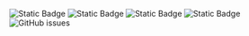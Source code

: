 ![Static Badge](https://img.shields.io/badge/blacklists-60-000000) ![Static Badge](https://img.shields.io/badge/blacklisted-2767511-cc0000) ![Static Badge](https://img.shields.io/badge/whitelisted-2242-00CC00) ![Static Badge](https://img.shields.io/badge/streaming_blacklist-28107-000000) ![GitHub issues](https://img.shields.io/github/issues/fabriziosalmi/blacklists)
